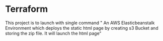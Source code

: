# Terraform

This project is to launch with single command " An AWS Elasticbeanstalk Environment which deploys the static html page by creating s3 Bucket and storing the zip file. It will launch the html page"
